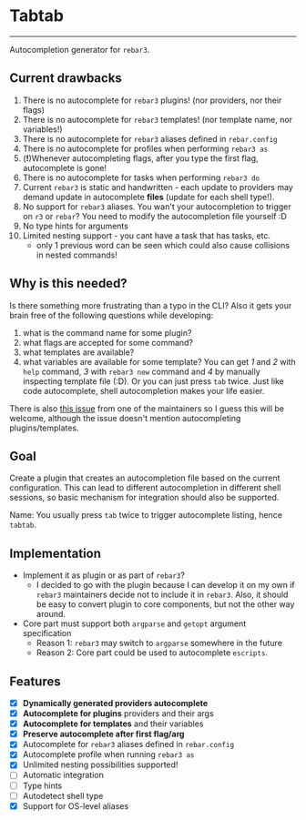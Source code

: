 # Tabtab
-----
Autocompletion generator for `rebar3`.

## Current drawbacks
1. There is no autocomplete for `rebar3` plugins! (nor providers, nor their flags)
2. There is no autocomplete for `rebar3` templates! (nor template name, nor variables!)
3. There is no autocomplete for `rebar3` aliases defined in `rebar.config`
4. There is no autocomplete for profiles when performing `rebar3 as`
5. (**!**)Whenever autocompleting flags, after you type the first flag, autocomplete is gone!
6. There is no autocomplete for tasks when performing `rebar3 do`
7. Current `rebar3` is static and handwritten - each update to providers may demand update in autocomplete **files** (update for each shell type!).
8. No support for `rebar3` aliases. You wan't your autocompletion to trigger on `r3` or `rebar`? You need to modify the autocompletion file yourself :D
9. No type hints for arguments
10. Limited nesting support - you cant have a task that has tasks, etc.
    -   only 1 previous word can be seen which could also cause collisions in nested commands!

## Why is this needed?
Is there something more frustrating than a typo in the CLI? Also it gets your brain free of the following questions while developing:
   1.   what is the command name for some plugin?
   2.   what flags are accepted for some command?
   3.   what templates are available?
   4.   what variables are available for some template?
You can get *1* and *2* with `help` command, *3* with `rebar3 new` command and *4* by manually inspecting template file (:D). Or you can just press `tab` twice. Just like code autocomplete, shell autocompletion makes your life easier.

There is also [this issue](https://github.com/erlang/rebar3/issues/2077) from one of the maintainers so I guess this will be welcome, although the issue doesn't mention autocompleting plugins/templates. 

## Goal
Create a plugin that creates an autocompletion file based on the current configuration. This can lead to different autocompletion in different shell sessions, so basic mechanism for integration should also be supported.

Name: You usually press `tab` twice to trigger autocomplete listing, hence `tabtab`.

## Implementation

-   Implement it as plugin or as part of `rebar3`?
    -   I decided to go with the plugin because I can develop it on my own if `rebar3` maintainers decide not to include it in `rebar3`. Also, it should be easy to convert plugin to core components, but not the other way around.
-   Core part must support both `argparse` and `getopt` argument specification
    -   Reason 1: `rebar3` may switch to `argparse` somewhere in the future
    -   Reason 2: Core part could be used to autocomplete `escripts`.

## Features

-   [x] **Dynamically generated providers autocomplete**
-   [x] **Autocomplete for plugins** providers and their args
-   [x] **Autocomplete for templates** and their variables
-   [x] **Preserve autocomplete after first flag/arg**
-   [x] Autocomplete for `rebar3` aliases defined in `rebar.config`
-   [x] Autocomplete profile when running `rebar3 as`
-   [x] Unlimited nesting possibilities supported! 
-   [ ] Automatic integration
-   [ ] Type hints
-   [ ] Autodetect shell type
-   [x] Support for OS-level aliases